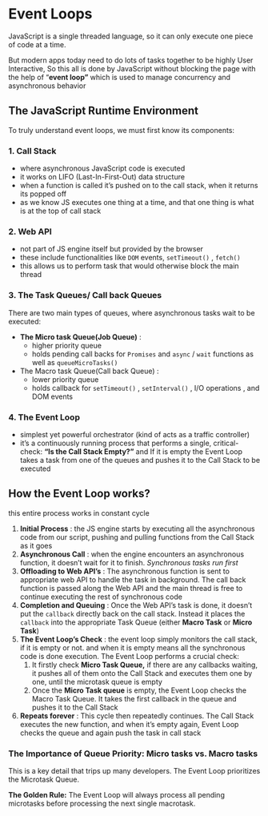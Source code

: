 # Event Loops

JavaScript is a single threaded language, so it can only execute one piece of code at a time.

But modern apps today need to do lots of tasks together to be highly User Interactive, So this all is done by JavaScript without blocking the page with the help of “**event loop”** which is used to manage concurrency and asynchronous  behavior

## The JavaScript Runtime Environment

To truly understand event loops, we must first know its components:

### 1. Call Stack

- where asynchronous JavaScript code is executed
- it works on LIFO (Last-In-First-Out) data structure
- when a function is called it’s pushed on to the call stack, when it returns its popped off
- as we know JS executes one thing at a time, and that one thing is what is at the top of call stack

### 2. Web API

- not part of JS engine itself but provided by the browser
- these include functionalities like `DOM` events, `setTimeout()` , `fetch()`
- this allows us to perform task that would otherwise block the main thread

### 3. The Task Queues/ Call back Queues

There are two main types of queues, where asynchronous tasks wait to be executed:

- **The Micro task Queue(Job Queue)** :
    - higher priority queue
    - holds pending call backs for `Promises` and `async` / `wait` functions as well as `queueMicroTasks()`
- The Macro task Queue(Call back Queue) :
    - lower priority queue
    - holds callback for `setTimeout()` , `setInterval()` , I/O operations , and DOM events

### 4. The Event Loop

- simplest yet powerful orchestrator (kind of acts as a traffic controller)
- it’s a continuously running process that performs a single, critical-check: **“Is the Call Stack Empty?”**  and If it is empty the Event Loop takes a task from one of the queues and pushes it to the Call Stack to be executed

## How the Event Loop works?

this entire process works in constant cycle

1. **Initial Process** : the JS engine starts by executing all the asynchronous code from our script, pushing and pulling functions from the Call Stack as it goes
2. **Asynchronous Call** : when the engine encounters an asynchronous function, it doesn’t wait for it to finish. *Synchronous tasks run first* 
3. **Offloading to Web API’s**  : The asynchronous function is sent to appropriate web API to handle the task in background. The call back function is passed along the Web API and the main thread is free to continue executing the rest of synchronous code
4. **Completion and Queuing** : Once the Web API’s task is done, it doesn’t put the `callback` directly back on the call stack. Instead it places the `callback` into the appropriate Task Queue (either **Macro Task** or **Micro Task**)
5. **The Event Loop’s Check** : the event loop simply monitors the call stack, if it is empty or not. and when it is empty means all the synchronous code is done execution. The Event Loop performs a crucial check:
    1. It firstly check **Micro Task Queue,** if there are any callbacks waiting, it pushes all of them onto the Call Stack and executes them one by one, until the microtask queue is empty
    2. Once the **Micro Task queue** is empty, the Event Loop checks the Macro Task Queue. It takes the first callback in the queue and pushes it to the Call Stack
6. **Repeats forever** : This cycle then repeatedly continues. The Call Stack executes the new function, and when it’s empty again, Event Loop checks the queue and again push the task in call stack

### The Importance of Queue Priority: Micro tasks vs. Macro tasks

This is a key detail that trips up many developers. The Event Loop prioritizes the Microtask Queue.

**The Golden Rule:** The Event Loop will always process all pending microtasks before processing the next single macrotask.